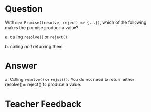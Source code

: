 # Question
With `new Promise((resolve, reject) => {...})`, which of the following makes the promise produce a value?

a. calling `resolve()` or `reject()`

b. calling *and* returning them

# Answer
a. Calling `resolve()` or `reject()`. You do not need to return either resolve()` or `reject()`to produce a value.

# Teacher Feedback